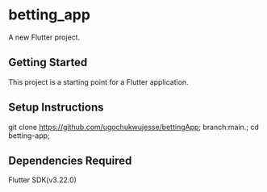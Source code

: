 # betting_app

A new Flutter project.

## Getting Started

This project is a starting point for a Flutter application.

## Setup Instructions

git clone https://github.com/ugochukwujesse/bettingApp;
branch:main.;
cd betting-app;

## Dependencies Required

Flutter SDK(v3.22.0)


